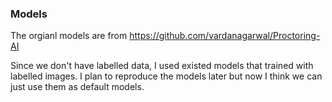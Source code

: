### Models
The orgianl models are from https://github.com/vardanagarwal/Proctoring-AI

Since we don't have labelled data, I used existed models that trained with labelled images.
I plan to reproduce the models later but now I think we can just use them as default models.
